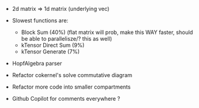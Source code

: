 - 2d matrix => 1d matrix (underlying vec)
- Slowest functions are:
    - Block Sum (40%) (flat matrix will prob, make this WAY faster, should be able to parallelisze/? this as well)
    - kTensor Direct Sum (9%)
    - kTensor Generate (7%)
    
- HopfAlgebra parser
- Refactor cokernel's solve commutative diagram
- Refactor more code into smaller compartments
- Github Copilot for comments everywhere ?